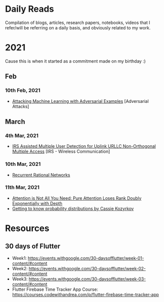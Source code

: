 # Daily Reads
Compilation of blogs, articles, research papers, notebooks, videos that I refer/will be referring on a daily basis, and obviously related to my work.

# 2021
Cause this is when it started as a commitment made on my birthday :)

## Feb

### 10th Feb, 2021
- [Attacking Machine Learning with Adversarial Examples](https://openai.com/blog/adversarial-example-research/) [Adversarial Attacks]

## March
### 4th Mar, 2021
- [IRS Assisted Multiple User Detection for Uplink URLLC Non-Orthogonal Multiple Access](https://ieeexplore.ieee.org/document/9162705) [IRS - Wireless Communication]
### 10th Mar, 2021
- [Recurrent Rational Networks](https://arxiv.org/pdf/2102.09407.pdf)
### 11th Mar, 2021
- [Attention is Not All You Need: Pure Attention Loses Rank Doubly Exponentially with Depth](https://arxiv.org/abs/2103.03404)
- [Getting to know probability distributions by Cassie Kozyrkov](https://towardsdatascience.com/getting-to-know-probability-distributions-cc1dd1e2f22b) 

# Resources
## 30 days of Flutter
- Week1: https://events.withgoogle.com/30-daysofflutter/week-01-content/#content
- Week2: https://events.withgoogle.com/30-daysofflutter/week-02-content/#content
- Week3: https://events.withgoogle.com/30-daysofflutter/week-03-content/#content
- Flutter Firebase Time Tracker App Course: https://courses.codewithandrea.com/p/flutter-firebase-time-tracker-app

